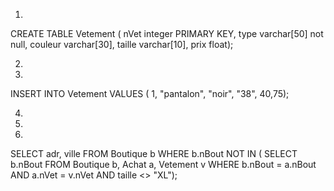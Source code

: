 1.

CREATE TABLE Vetement (
  nVet integer PRIMARY KEY,
  type varchar[50] not null,
  couleur varchar[30],
  taille varchar[10],
  prix float);


2.



3.

INSERT INTO Vetement VALUES (
  1, "pantalon", "noir", "38", 40,75);

4.


5.


6.

SELECT adr, ville
FROM Boutique b
WHERE b.nBout NOT IN
(
  SELECT b.nBout
  FROM Boutique b, Achat a, Vetement v
  WHERE b.nBout = a.nBout AND a.nVet = v.nVet
  AND taille <> "XL");

